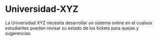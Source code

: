 # Universidad-XYZ
La Universidad XYZ necesita desarrollar un sistema online en el cualsus estudiantes puedan revisar su estado de los tickets para quejas y sugerencias.

